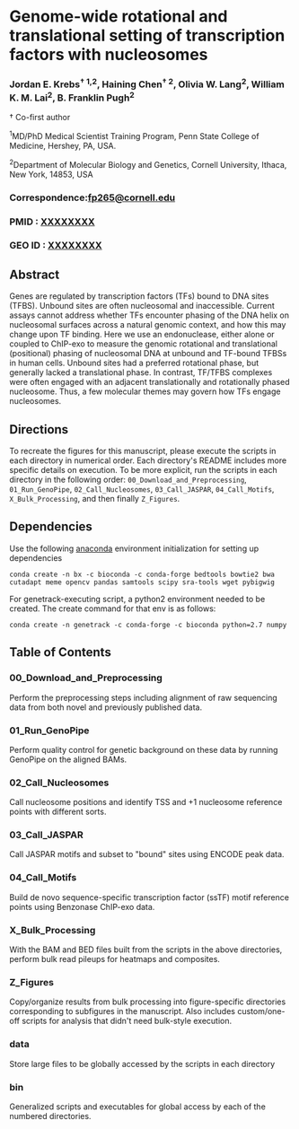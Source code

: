 # Genome-wide rotational and translational setting of transcription factors with nucleosomes

### Jordan E. Krebs<sup>&#x2020; 1,2</sup>, Haining Chen<sup>&#x2020; 2</sup>, Olivia W. Lang<sup>2</sup>, William K. M. Lai<sup>2</sup>, B. Franklin Pugh<sup>2</sup>

&#x2020; Co-first author

<sup>1</sup>MD/PhD Medical Scientist Training Program, Penn State College of Medicine, Hershey, PA, USA.

<sup>2</sup>Department of Molecular Biology and Genetics, Cornell University, Ithaca, New York, 14853, USA

### Correspondence:fp265@cornell.edu

### PMID : [XXXXXXXX](https://pubmed.ncbi.nlm.nih.gov/XXXXXXXX/)
### GEO ID : [XXXXXXXX](https://www.ncbi.nlm.nih.gov/geo/query/acc.cgi?acc=XXXXXXXX)

## Abstract
Genes are regulated by transcription factors (TFs) bound to DNA sites (TFBS). Unbound sites are often nucleosomal and inaccessible. Current assays cannot address whether TFs encounter phasing of the DNA helix on nucleosomal surfaces across a natural genomic context, and how this may change upon TF binding. Here we use an endonuclease, either alone or coupled to ChIP-exo to measure the genomic rotational and translational (positional) phasing of nucleosomal DNA at unbound and TF-bound TFBSs in human cells. Unbound sites had a preferred rotational phase, but generally lacked a translational phase. In contrast, TF/TFBS complexes were often engaged with an adjacent translationally and rotationally phased nucleosome. Thus, a few molecular themes may govern how TFs engage nucleosomes.


## Directions
To recreate the figures for this manuscript, please execute the scripts in each directory in numerical order. Each directory's README includes more specific details on execution. To be more explicit, run the scripts in each directory in the following order: `00_Download_and_Preprocessing`, `01_Run_GenoPipe`, `02_Call_Nucleosomes`, `03_Call_JASPAR`, `04_Call_Motifs`, `X_Bulk_Processing`, and then finally `Z_Figures`.

## Dependencies
Use the following [anaconda](https://anaconda.org/) environment initialization for setting up dependencies

```
conda create -n bx -c bioconda -c conda-forge bedtools bowtie2 bwa cutadapt meme opencv pandas samtools scipy sra-tools wget pybigwig
```

For genetrack-executing script, a python2 environment needed to be created. The create command for that env is as follows:

```
conda create -n genetrack -c conda-forge -c bioconda python=2.7 numpy
```


## Table of Contents

### 00_Download_and_Preprocessing
Perform the preprocessing steps including alignment of raw sequencing data from both novel and previously published data.

### 01_Run_GenoPipe
Perform quality control for genetic background on these data by running GenoPipe on the aligned BAMs.

### 02_Call_Nucleosomes
Call nucleosome positions and identify TSS and +1 nucleosome reference points with different sorts.

### 03_Call_JASPAR
Call JASPAR motifs and subset to "bound" sites using ENCODE peak data.

### 04_Call_Motifs
Build de novo sequence-specific transcription factor (ssTF) motif reference points using Benzonase ChIP-exo data.

### X_Bulk_Processing
With the BAM and BED files built from the scripts in the above directories, perform bulk read pileups for heatmaps and composites.

### Z_Figures
Copy/organize results from bulk processing into figure-specific directories corresponding to subfigures in the manuscript. Also includes custom/one-off scripts for analysis that didn't need bulk-style execution.

### data
Store large files to be globally accessed by the scripts in each directory

### bin
Generalized scripts and executables for global access by each of the numbered directories.
